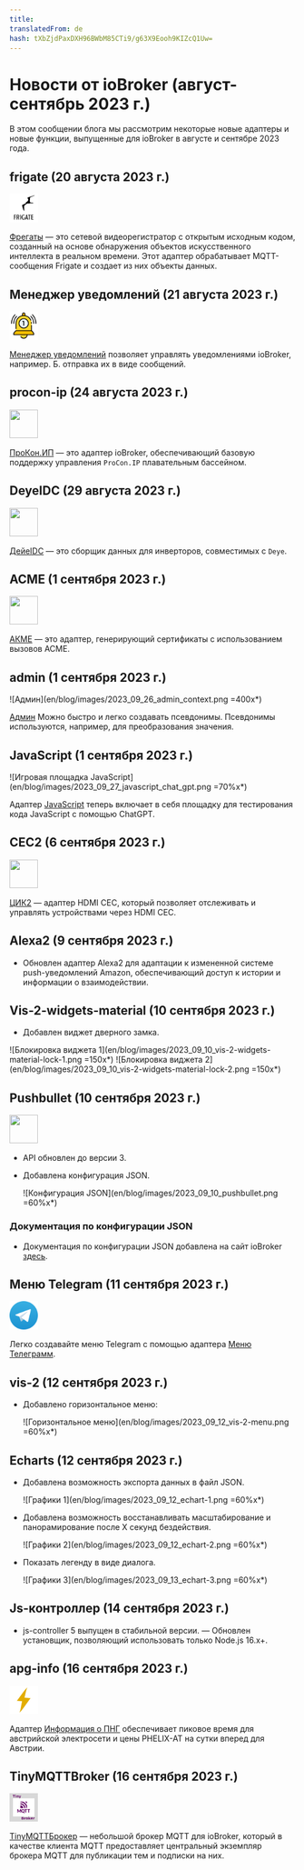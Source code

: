 ```yaml
---
title: 
translatedFrom: de
hash: tXbZjdPaxDXH96BWbM85CTi9/g63X9Eooh9KIZcQ1Uw=
---
```

# Новости от ioBroker (август-сентябрь 2023 г.)
В этом сообщении блога мы рассмотрим некоторые новые адаптеры и новые функции, выпущенные для ioBroker в августе и сентябре 2023 года.

## frigate (20 августа 2023 г.)
<img src="https://raw.githubusercontent.com/Bettman66/ioBroker.frigate/master/admin/frigate.png" width="50" height="50" />

[Фрегаты](https://github.com/Bettman66/ioBroker.frigate) — это сетевой видеорегистратор с открытым исходным кодом, созданный на основе обнаружения объектов искусственного интеллекта в реальном времени.
Этот адаптер обрабатывает MQTT-сообщения Frigate и создает из них объекты данных.

## Менеджер уведомлений (21 августа 2023 г.)
<img src="https://raw.githubusercontent.com/foxriver76/ioBroker.notification-manager/master/admin/notification-manager.png" width="50" height="50" />

[Менеджер уведомлений](https://github.com/foxriver76/ioBroker.notification-manager) позволяет управлять уведомлениями ioBroker, например. Б. отправка их в виде сообщений.

## procon-ip (24 августа 2023 г.)
<img src="https://raw.githubusercontent.com/ylabonte/ioBroker.procon-ip/master/admin/procon-ip.png" width="50" height="50" />

[ПроКон.ИП](https://github.com/ylabonte/ioBroker.procon-ip) — это адаптер ioBroker, обеспечивающий базовую поддержку управления `ProCon.IP` плавательным бассейном.

## DeyeIDC (29 августа 2023 г.)
<img src="https://raw.githubusercontent.com/raschy/ioBroker.deyeidc/master/admin/deyeidc.png" width="50" height="50" />

[ДейеIDC](https://github.com/raschy/ioBroker.deyeidc) — это сборщик данных для инверторов, совместимых с `Deye`.

## ACME (1 сентября 2023 г.)
<img src="https://raw.githubusercontent.com/iobroker-community-adapters/ioBroker.acme/master/admin/acme.png" width="50" height="50" />

[АКМЕ](https://github.com/iobroker-community-adapters/ioBroker.acme) — это адаптер, генерирующий сертификаты с использованием вызовов ACME.

## admin (1 сентября 2023 г.)
![Админ](en/blog/images/2023_09_26_admin_context.png =400x*)

[Админ](https://github.com/ioBroker/ioBroker.admin) Можно быстро и легко создавать псевдонимы. Псевдонимы используются, например, для преобразования значения.

## JavaScript (1 сентября 2023 г.)
![Игровая площадка JavaScript](en/blog/images/2023_09_27_javascript_chat_gpt.png =70%x*)

Адаптер [JavaScript](https://github.com/ioBroker/ioBroker.javascript) теперь включает в себя площадку для тестирования кода JavaScript с помощью ChatGPT.

## CEC2 (6 сентября 2023 г.)
<img src="https://raw.githubusercontent.com/iobroker-community-adapters/ioBroker.cec2/master/admin/cec2.png" width="50" height="50" />

[ЦИК2](https://github.com/iobroker-community-adapters/ioBroker.cec2) — адаптер HDMI CEC, который позволяет отслеживать и управлять устройствами через HDMI CEC.

## Alexa2 (9 сентября 2023 г.)
- Обновлен адаптер Alexa2 для адаптации к измененной системе push-уведомлений Amazon, обеспечивающий доступ к истории и информации о взаимодействии.

## Vis-2-widgets-material (10 сентября 2023 г.)
- Добавлен виджет дверного замка.

![Блокировка виджета 1](en/blog/images/2023_09_10_vis-2-widgets-material-lock-1.png =150x*) ![Блокировка виджета 2](en/blog/images/2023_09_10_vis-2-widgets-material-lock-2.png =150x*)

## Pushbullet (10 сентября 2023 г.)
<img src="https://raw.githubusercontent.com/mcm1957/ioBroker.pushbullet/master/admin/pushbullet.png" width="50" height="50" />

- API обновлен до версии 3.
- Добавлена конфигурация JSON.

  ![Конфигурация JSON](en/blog/images/2023_09_10_pushbullet.png =60%x*)

### Документация по конфигурации JSON
- Документация по конфигурации JSON добавлена на сайт ioBroker [здесь](https://www.iobroker.net/#en/documentation/dev/adapterjsonconfig.md).

## Меню Telegram (11 сентября 2023 г.)
<img src="https://raw.githubusercontent.com/MiRo1310/ioBroker.telegram-menu/master/admin/telegram-menu.png" width="50" height="50" />

Легко создавайте меню Telegram с помощью адаптера [Меню Телеграмм](https://github.com/MiRo1310/ioBroker.telegram-menu).

## vis-2 (12 сентября 2023 г.)
- Добавлено горизонтальное меню:

  ![Горизонтальное меню](en/blog/images/2023_09_12_vis-2-menu.png =60%x*)

## Echarts (12 сентября 2023 г.)
- Добавлена возможность экспорта данных в файл JSON.

  ![Графики 1](en/blog/images/2023_09_12_echart-1.png =60%x*)

- Добавлена возможность восстанавливать масштабирование и панорамирование после X секунд бездействия.

  ![Графики 2](en/blog/images/2023_09_12_echart-2.png =60%x*)

- Показать легенду в виде диалога.

  ![Графики 3](en/blog/images/2023_09_13_echart-3.png =60%x*)

## Js-контроллер (14 сентября 2023 г.)
- js-controller 5 выпущен в стабильной версии.
— Обновлен установщик, позволяющий использовать только Node.js 16.x+.

## apg-info (16 сентября 2023 г.)
<img src="https://raw.githubusercontent.com/HGlab01/ioBroker.apg-info/master/admin/apg-info.png" width="50" height="50" />

Адаптер [Информация о ПНГ](https://github.com/HGlab01/ioBroker.apg-info) обеспечивает пиковое время для австрийской электросети и цены PHELIX-AT на сутки вперед для Австрии.

## TinyMQTTBroker (16 сентября 2023 г.)
<img src="https://raw.githubusercontent.com/HGlab01/ioBroker.tinymqttbroker/master/admin/tinymqttbroker.png" width="50" height="50" />

[TinyMQTTБрокер](https://github.com/HGlab01/ioBroker.tinymqttbroker) — небольшой брокер MQTT для ioBroker, который в качестве клиента MQTT предоставляет центральный экземпляр брокера MQTT для публикации тем и подписки на них.